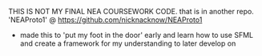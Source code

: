THIS IS NOT MY FINAL NEA COURSEWORK CODE.
that is in another repo. 'NEAProto1' @ https://github.com/nicknacknow/NEAProto1

- made this to 'put my foot in the door' early and learn how to use SFML and create a framework for my understanding to later develop on
